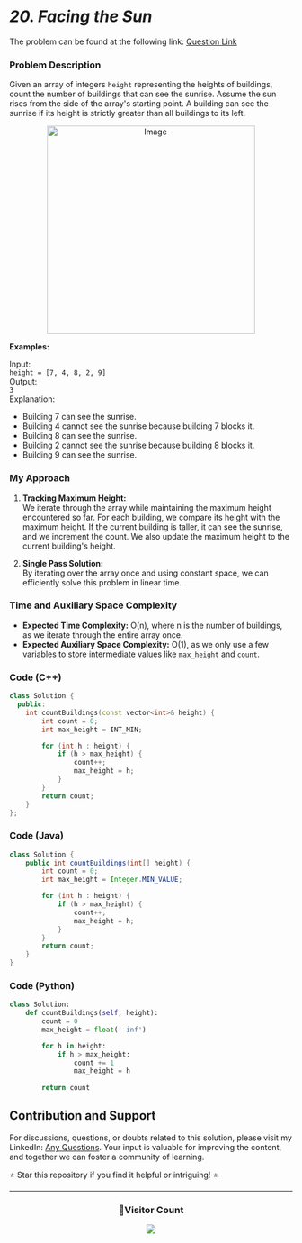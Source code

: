 # *20. Facing the Sun*

The problem can be found at the following link: [Question Link](https://www.geeksforgeeks.org/problems/facing-the-sun2126/1)

### Problem Description

Given an array of integers `height` representing the heights of buildings, count the number of buildings that can see the sunrise. Assume the sun rises from the side of the array's starting point. A building can see the sunrise if its height is strictly greater than all buildings to its left.

<p align="center">
  <img src="https://github.com/user-attachments/assets/2d56e23b-1c9b-4ec2-9f2c-29acf2dea91c" alt="Image" width="370" />
</p>

**Examples:**

Input:  
`height = [7, 4, 8, 2, 9]`  
Output:  
`3`  
Explanation:  
- Building 7 can see the sunrise.  
- Building 4 cannot see the sunrise because building 7 blocks it.  
- Building 8 can see the sunrise.  
- Building 2 cannot see the sunrise because building 8 blocks it.  
- Building 9 can see the sunrise.

### My Approach

1. **Tracking Maximum Height:**  
   We iterate through the array while maintaining the maximum height encountered so far. For each building, we compare its height with the maximum height. If the current building is taller, it can see the sunrise, and we increment the count. We also update the maximum height to the current building's height.

2. **Single Pass Solution:**  
   By iterating over the array once and using constant space, we can efficiently solve this problem in linear time.

### Time and Auxiliary Space Complexity

- **Expected Time Complexity:** O(n), where n is the number of buildings, as we iterate through the entire array once.
- **Expected Auxiliary Space Complexity:** O(1), as we only use a few variables to store intermediate values like `max_height` and `count`.

### Code (C++)

```cpp
class Solution {
  public:
    int countBuildings(const vector<int>& height) {
        int count = 0;
        int max_height = INT_MIN;

        for (int h : height) {
            if (h > max_height) {
                count++;
                max_height = h; 
            }
        }
        return count;
    }
};
```

### Code (Java)

```java
class Solution {
    public int countBuildings(int[] height) {
        int count = 0;
        int max_height = Integer.MIN_VALUE;

        for (int h : height) {
            if (h > max_height) {
                count++;
                max_height = h; 
            }
        }
        return count;
    }
}
```

### Code (Python)

```python
class Solution:
    def countBuildings(self, height):
        count = 0
        max_height = float('-inf')

        for h in height:
            if h > max_height:
                count += 1
                max_height = h 
        
        return count
```

## Contribution and Support

For discussions, questions, or doubts related to this solution, please visit my LinkedIn: [Any Questions](https://www.linkedin.com/in/het-patel-8b110525a/). Your input is valuable for improving the content, and together we can foster a community of learning.

⭐ Star this repository if you find it helpful or intriguing! ⭐

---

<div align=center>
  <h3><b>📍Visitor Count</b></h3>
</div>

<p align="center" >   
  <img src="https://profile-counter.glitch.me/Hunterdii/count.svg" />  
</p>
